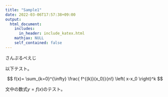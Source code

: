 ```yaml
---
title: "Sample1"
date: 2022-03-06T17:57:38+09:00
output:
  html_document:
    includes:
      in_header: include_katex.html
    mathjax: NULL
    self_contained: false
---
```


さんぷるぺえじ

以下テスト。

$$
f(x)= \sum_{k=0}^{\infty} \frac{ f^{(k)}(x_0)}{n!} \left( x-x_0 \right)^k 
$$

文中の数式$y = f(x)$のテスト。